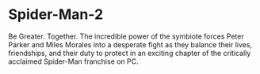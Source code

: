 # Spider-Man-2
Be Greater. Together. The incredible power of the symbiote forces Peter Parker and Miles Morales into a desperate fight as they balance their lives, friendships, and their duty to protect in an exciting chapter of the critically acclaimed Spider-Man franchise on PC. 
